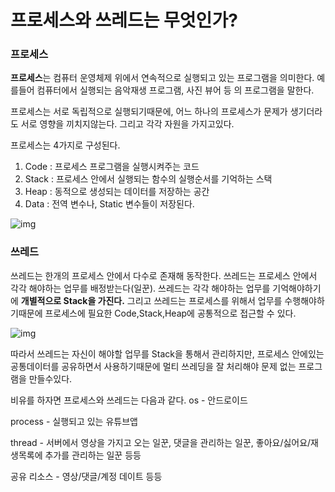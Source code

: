 # 프로세스와 쓰레드는 무엇인가?

### 프로세스

**프로세스**는 컴퓨터 운영체제 위에서 연속적으로 실행되고 있는 프로그램을 의미한다.
예를들어 컴퓨터에서 실행되는 음악재생 프로그램, 사진 뷰어 등 의 프로그램을 말한다.

프로세스는 서로 독립적으로 실행되기때문에, 어느 하나의 프로세스가 문제가 생기더라도 서로 영향을 끼치지않는다. 그리고 각각 자원을 가지고있다.

프로세스는 4가지로 구성된다.

1. Code : 프로세스 프로그램을 실행시켜주는 코드
2. Stack : 프로세스 안에서 실행되는 함수의 실행순서를 기억하는 스택
3. Heap : 동적으로 생성되는 데이터를 저장하는 공간
4. Data : 전역 변수나, Static 변수들이 저장된다.

![img](https://blog.kakaocdn.net/dn/I7yvy/btrjvRyeeDO/FMYekbFUfA3HNg2PUMZsGK/img.png)

### 쓰레드

쓰레드는 한개의 프로세스 안에서 다수로 존재해 동작한다. 쓰레드는 프로세스 안에서 각각 해야하는 업무를 배정받는다(일꾼).
쓰레드는 각각 해야하는 업무를 기억해야하기에 **개별적으로 Stack을 가진다.** 그리고 쓰레드는 프로세스를 위해서 업무를 수행해야하기때문에 프로세스에 필요한 Code,Stack,Heap에 공통적으로 접근할 수 있다.

![img](https://img1.daumcdn.net/thumb/R1280x0/?scode=mtistory2&fname=https%3A%2F%2Fblog.kakaocdn.net%2Fdn%2FBmboJ%2FbtrjznbZfkl%2FKgba4t2uhjFEanL197bP30%2Fimg.png)

따라서 쓰레드는 자신이 해야할 업무를 Stack을 통해서 관리하지만, 프로세스 안에있는 공통데이터를 공유하면서 사용하기때문에 멀티 쓰레딩을 잘 처리해야 문제 없는 프로그램을 만들수있다.

비유를 하자면 프로세스와 쓰레드는 다음과 같다.
os - 안드로이드

process - 실행되고 있는 유튜브앱

thread - 서버에서 영상을 가지고 오는 일꾼, 댓글을 관리하는 일꾼, 좋아요/싫어요/재생목록에 추가를 관리하는 일꾼 등등

공유 리소스 - 영상/댓글/계정 데이트 등등
